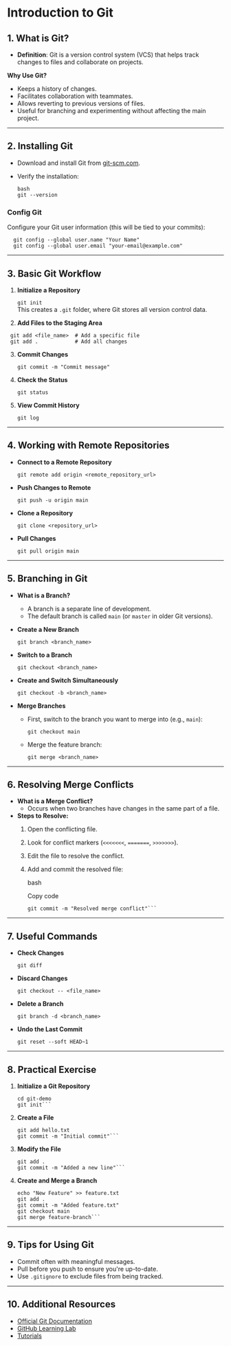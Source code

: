 # Introduction to Git

## 1. What is Git?
- **Definition**: Git is a version control system (VCS) that helps track changes to files and collaborate on projects.
  
**Why Use Git?** 
 - Keeps a history of changes.
 - Facilitates collaboration with teammates.
 - Allows reverting to previous versions of files.
 - Useful for branching and experimenting without affecting the main project.

---

## 2. Installing Git
- Download and install Git from [git-scm.com](https://git-scm.com/).
- Verify the installation: 

      bash
      git --version

### Config Git

Configure your Git user information (this will be tied to your commits):

```
  git config --global user.name "Your Name"
  git config --global user.email "your-email@example.com"
```

----------

## 3. Basic Git Workflow

1.  **Initialize a Repository**
  
     ```git init```  
    This creates a `.git` folder, where Git stores all version control data.
    
2.  **Add Files to the Staging Area**
   
   ``` 
    git add <file_name>  # Add a specific file
    git add .            # Add all changes
```
  
  
3.  **Commit Changes**
    

    ```git commit -m "Commit message"``` 
    
4.  **Check the Status**
   
    
    ```git status``` 
    
5.  **View Commit History**
    
    ```git log``` 
    

----------

## 4. Working with Remote Repositories

-   **Connect to a Remote Repository**

    
    ```git remote add origin <remote_repository_url>``` 
    
-   **Push Changes to Remote**
    
    ```git push -u origin main``` 
    
-   **Clone a Repository**
    

    
    ```git clone <repository_url>``` 
    
-   **Pull Changes**
    
    ```git pull origin main``` 
    

----------

## 5. Branching in Git

-   **What is a Branch?**
    
    -   A branch is a separate line of development.
    -   The default branch is called `main` (or `master` in older Git versions).
-   **Create a New Branch**

    
    ```git branch <branch_name>``` 
    
-   **Switch to a Branch**
    
    ```git checkout <branch_name>``` 
    
-   **Create and Switch Simultaneously**
    
    ```git checkout -b <branch_name>``` 
    
-   **Merge Branches**
    
    -   First, switch to the branch you want to merge into (e.g., `main`):
        
        ```git checkout main``` 
        
    -   Merge the feature branch:
        
        ```git merge <branch_name>``` 
        

----------

## 6. Resolving Merge Conflicts

-   **What is a Merge Conflict?**
    -   Occurs when two branches have changes in the same part of a file.
-   **Steps to Resolve:**
    1.  Open the conflicting file.
    2.  Look for conflict markers (`<<<<<<<`, `=======`, `>>>>>>>`).
    3.  Edit the file to resolve the conflict.
    4.  Add and commit the resolved file:
        
        bash
        
        Copy code
        
        ```git add <file_name>
        git commit -m "Resolved merge conflict"``` 

----------

## 7. Useful Commands

-   **Check Changes**
    
    ```git diff``` 
    
-   **Discard Changes**
    
    ```git checkout -- <file_name>``` 
    
-   **Delete a Branch**
    
    ```git branch -d <branch_name>``` 
    
-   **Undo the Last Commit**
    
    ```git reset --soft HEAD~1``` 
    

----------

## 8. Practical Exercise

1.  **Initialize a Git Repository**
    
    ```mkdir git-demo
    cd git-demo
    git init``` 
    
2.  **Create a File**
    
    ```echo "Hello Git" > hello.txt
    git add hello.txt
    git commit -m "Initial commit"``` 
    
3.  **Modify the File**
    
    ```echo "Learning Git" >> hello.txt
    git add .
    git commit -m "Added a new line"``` 
    
4.  **Create and Merge a Branch**
    

    
    ```git checkout -b feature-branch
    echo "New Feature" >> feature.txt
    git add .
    git commit -m "Added feature.txt"
    git checkout main
    git merge feature-branch``` 
----------

## 9. Tips for Using Git

-   Commit often with meaningful messages.
-   Pull before you push to ensure you're up-to-date.
-   Use `.gitignore` to exclude files from being tracked.

----------

## 10. Additional Resources

-   [Official Git Documentation](https://git-scm.com/doc)
-   [GitHub Learning Lab](https://lab.github.com/)
-  [Tutorials](https://www.youtube.com/watch?v=zTjRZNkhiEU)
